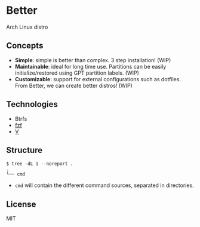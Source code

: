 # Better
Arch Linux distro

## Concepts

- **Simple**: simple is better than complex. 3 step installation! (WIP)
- **Maintainable**: ideal for long time use. Partitions can be easily initialize/restored using GPT partition labels. (WIP)
- **Customizable**: support for external configurations such as dotfiles. From Better, we can create better distros! (WIP)

## Technologies
- Btrfs
- [fzf](https://github.com/junegunn/fzf)
- [V](https://github.com/vlang/v)

## Structure

```console
$ tree -dL 1 --noreport .
.
└── cmd
```

- `cmd` will contain the different command sources, separated in directories.

## License

MIT
